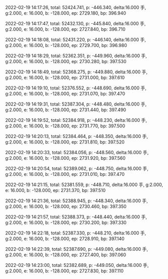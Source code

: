 2022-02-19 14:17:26, total: 52424.741, p: -446.340, delta:16.000 手, g:2.000, e: 16.000, b: -128.000, ep: 2729.180, bp: 396.940

2022-02-19 14:17:47, total: 52432.130, p: -445.840, delta:16.000 手, g:2.000, e: 16.000, b: -128.000, ep: 2727.840, bp: 396.710

2022-02-19 14:18:08, total: 52431.220, p: -446.140, delta:16.000 手, g:2.000, e: 16.000, b: -128.000, ep: 2729.700, bp: 396.980

2022-02-19 14:18:29, total: 52362.351, p: -449.960, delta:16.000 手, g:2.000, e: 16.000, b: -128.000, ep: 2730.280, bp: 397.530

2022-02-19 14:18:49, total: 52368.275, p: -449.880, delta:16.000 手, g:2.000, e: 16.000, b: -128.000, ep: 2731.000, bp: 397.610

2022-02-19 14:19:10, total: 52376.552, p: -448.690, delta:16.000 手, g:2.000, e: 16.000, b: -128.000, ep: 2731.070, bp: 397.470

2022-02-19 14:19:31, total: 52387.304, p: -448.480, delta:16.000 手, g:2.000, e: 16.000, b: -128.000, ep: 2731.440, bp: 397.490

2022-02-19 14:19:52, total: 52384.918, p: -448.230, delta:16.000 手, g:2.000, e: 16.000, b: -128.000, ep: 2731.770, bp: 397.500

2022-02-19 14:20:13, total: 52384.464, p: -448.350, delta:16.000 手, g:2.000, e: 16.000, b: -128.000, ep: 2731.810, bp: 397.520

2022-02-19 14:20:33, total: 52384.056, p: -448.560, delta:16.000 手, g:2.000, e: 16.000, b: -128.000, ep: 2731.920, bp: 397.560

2022-02-19 14:20:54, total: 52389.062, p: -448.750, delta:16.000 手, g:2.000, e: 16.000, b: -128.000, ep: 2731.010, bp: 397.470

2022-02-19 14:21:15, total: 52381.559, p: -448.710, delta:16.000 手, g:2.000, e: 16.000, b: -128.000, ep: 2731.370, bp: 397.510

2022-02-19 14:21:36, total: 52388.945, p: -448.340, delta:16.000 手, g:2.000, e: 16.000, b: -128.000, ep: 2730.460, bp: 397.350

2022-02-19 14:21:57, total: 52388.373, p: -448.440, delta:16.000 手, g:2.000, e: 16.000, b: -128.000, ep: 2730.200, bp: 397.330

2022-02-19 14:22:18, total: 52387.330, p: -448.210, delta:16.000 手, g:2.000, e: 16.000, b: -128.000, ep: 2728.910, bp: 397.140

2022-02-19 14:22:39, total: 52387.690, p: -449.080, delta:16.000 手, g:2.000, e: 16.000, b: -128.000, ep: 2727.400, bp: 397.060

2022-02-19 14:23:00, total: 52382.689, p: -449.050, delta:16.000 手, g:2.000, e: 16.000, b: -128.000, ep: 2727.830, bp: 397.110